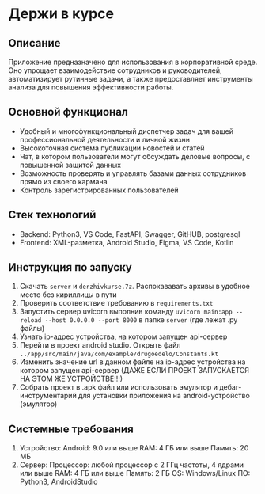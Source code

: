 # Держи в курсе
## Описание
Приложение предназначено для использования в корпоративной среде. Оно упрощает взаимодействие сотрудников и руководителей, автоматизирует рутинные задачи, а также предоставляет инструменты анализа для повышения эффективности работы.
## Основной функционал
- Удобный и многофункциональный диспетчер задач для вашей профессиональной деятельности и личной жизни
- Высокоточная система публикации новостей и статей
- Чат, в котором пользователи могут обсуждать деловые вопросы, с повышенной защитой данных
- Возможность проверять и управлять базами данных сотрудников прямо из своего кармана
- Контроль зарегистрированных пользователей
## Стек технологий
- Backend:
Python3, VS Code, FastAPI, Swagger, GitHUB, postgresql
- Frontend:
XML-разметка, Android Studio, Figma, VS Code, Kotlin
## Инструкция по запуску
1. Скачать `server` и `derzhivkurse.7z`. Распокававать архивы в удобное место без кириллицы в пути
2. Проверить соответствие требованию в `requirements.txt`
3. Запустить сервер uvicorn выполнив команду `uvicorn main:app --reload --host 0.0.0.0 --port 8000` в папке `server` (где лежат .py файлы)
4. Узнать ip-адрес устройства, на котором запущен api-сервер
5. Перейти в проект android studio. Открыть файл `../app/src/main/java/com/example/drugoedelo/Constants.kt`
6. Изменить значение url в данном файле на ip-адрес устройства на котором запущен api-сервер (ДАЖЕ ЕСЛИ ПРОЕКТ ЗАПУСКАЕТСЯ НА ЭТОМ ЖЕ УСТРОЙСТВЕ!!!)
7. Собрать проект в .apk файл или использовать эмулятор и дебаг-инструментарий для установки приложения на android-устройство (эмулятор)
## Системные требования
1. Устройство:
Android: 9.0 или выше
RAM: 4 ГБ или выше
Память: 20 МБ
2. Сервер:
Процессор: любой процессор с 2 ГГц частоты, 4 ядрами или выше
RAM: 4 ГБ или выше
Память: 2 ГБ
OS: Windows/Linux
ПО: Python3, AndroidStudio

